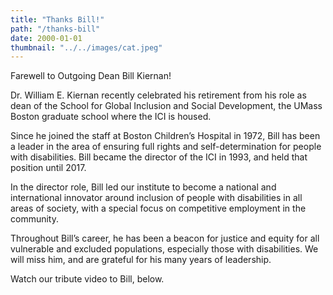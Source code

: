 ```yaml
---
title: "Thanks Bill!"
path: "/thanks-bill"
date: 2000-01-01
thumbnail: "../../images/cat.jpeg"
---
```


Farewell to Outgoing Dean Bill Kiernan!

Dr. William E. Kiernan recently celebrated his retirement from his role as dean of the School for Global Inclusion and Social Development, the UMass Boston graduate school where the ICI is housed.

Since he joined the staff at Boston Children’s Hospital in 1972, Bill has been a leader in the area of ensuring full rights and self-determination for people with disabilities. Bill became the director of the ICI in 1993, and held that position until 2017.

In the director role, Bill led our institute to become a national and international innovator around inclusion of people with disabilities in all areas of society, with a special focus on competitive employment in the community.

Throughout Bill’s career, he has been a beacon for justice and equity for all vulnerable and excluded populations, especially those with disabilities. We will miss him, and are grateful for his many years of leadership.

Watch our tribute video to Bill, below.
 

 <script src="https://fast.wistia.com/embed/medias/lkf9y1ojnc.jsonp" async></script><script src="https://fast.wistia.com/assets/external/E-v1.js" async></script><div class="wistia_responsive_padding" style="padding:56.25% 0 0 0;position:relative;"><div class="wistia_responsive_wrapper" style="height:100%;left:0;position:absolute;top:0;width:100%;"><div class="wistia_embed wistia_async_lkf9y1ojnc videoFoam=true" style="height:100%;position:relative;width:100%"><div class="wistia_swatch" style="height:100%;left:0;opacity:0;overflow:hidden;position:absolute;top:0;transition:opacity 200ms;width:100%;"><img src="https://fast.wistia.com/embed/medias/lkf9y1ojnc/swatch" style="filter:blur(5px);height:100%;object-fit:contain;width:100%;" alt="" onload="this.parentNode.style.opacity=1;" /></div></div></div></div>
